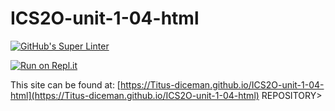 # ICS2O-unit-1-04-html

[![GitHub's Super Linter](https://github.com/Titus-diceman/ICS2O-unit-1-04-html/workflows/GitHub's%20Super%20Linter/badge.svg)](https://github.com/Titus-diceman/ICS2O-unit-1-04-html/actions)

[![Run on Repl.it](https://repl.it/badge/github/Titus-diceman/ICS2O-unit-1-04-html)](https://repl.it/github/Titus-diceman/ICS2O-unit-1-04-html)

This site can be found at: [https://Titus-diceman.github.io/ICS2O-unit-1-04-html](https://Titus-diceman.github.io/ICS2O-unit-1-04-html)
REPOSITORY>

